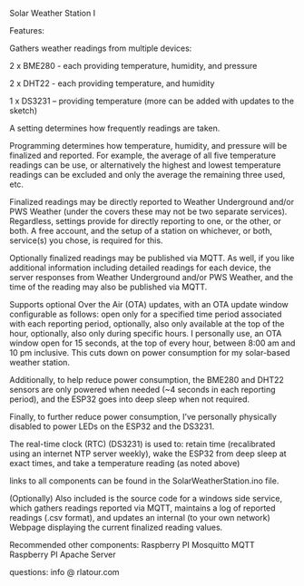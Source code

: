 Solar Weather Station I 

Features:

Gathers weather readings from multiple devices:

2 x BME280 - each providing temperature, humidity, and pressure

2 x DHT22 - each providing temperature, and humidity

1 x DS3231 – providing temperature (more can be added with updates to the sketch)

A setting determines how frequently readings are taken.

Programming determines how temperature, humidity, and pressure will be finalized and reported. For example, the average of all five temperature readings can be use, or alternatively the highest and lowest temperature readings can be excluded and only the average the remaining three used, etc.

Finalized readings may be directly reported to Weather Underground and/or PWS Weather (under the covers these may not be two separate services). Regardless, settings provide for directly reporting to one, or the other, or both. A free account, and the setup of a station on whichever, or both, service(s) you chose, is required for this.

Optionally finalized readings may be published via MQTT. As well, if you like additional information including detailed readings for each device, the server responses from Weather Underground and/or PWS Weather, and the time of the reading may also be published via MQTT.

Supports optional Over the Air (OTA) updates, with an OTA update window configurable as follows: open only for a specified time period associated with each reporting period, optionally, also only available at the top of the hour, optionally, also only during specific hours. I personally use, an OTA window open for 15 seconds, at the top of every hour, between 8:00 am and 10 pm inclusive. This cuts down on power consumption for my solar-based weather station.

Additionally, to help reduce power consumption, the BME280 and DHT22 sensors are only powered when needed (~4 seconds in each reporting period), and the ESP32 goes into deep sleep when not required.

Finally, to further reduce power consumption, I’ve personally physically disabled to power LEDs on the ESP32 and the DS3231.

The real-time clock (RTC) (DS3231) is used to: 
  retain time (recalibrated using an internet NTP server weekly), 
  wake the ESP32 from deep sleep at exact times,
  and take a temperature reading (as noted above)

links to all components can be found in the SolarWeatherStation.ino file.

(Optionally) Also included is the source code for a windows side service, which gathers readings reported via MQTT, maintains a log of reported readings (.csv format), and updates an internal (to your own network) Webpage displaying the current finalized reading values.

Recommended other components:
	Raspberry PI Mosquitto MQTT	
	Raspberry PI Apache Server

questions: info @ rlatour.com
